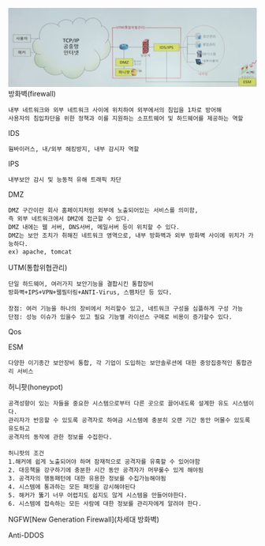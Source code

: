 ![보안구조](./img/sec_structure.png)
방화벽(firewall)

    내부 네트워크와 외부 네트워크 사이에 위치하여 외부에서의 침입을 1차로 방어해
    사용자의 침입차단을 위한 정책과 이를 지원하는 소프트웨어 및 하드웨어를 제공하는 역할


IDS

    웜바이러스, 내/외부 해킹방지, 내부 감시자 역할

IPS

    내부보안 감시 및 능동적 유해 트래픽 차단

DMZ

    DMZ 구간이란 회사 홈페이지처럼 외부에 노출되어있는 서비스를 의미함,
    즉 외부 네트워크에서 DMZ에 접근할 수 있다.
    DMZ 내에는 웹 서버, DNS서버, 메일서버 등이 위치할 수 있다.
    DMZ는 보안 조치가 취해진 네트워크 영역으로, 내부 방화벽과 외부 방화벽 사이에 위치가 가능하다.
    ex) apache, tomcat

UTM(통합위협관리)

    단일 하드웨어, 여러가지 보안기능을 결합시킨 통합장비
    방화벽+IPS+VPN+웹필터링+ANTI-Virus, 스팸차단 등 있다.

    장점: 여러 기능을 하나의 장비에서 처리할수 있고, 네트워크 구성을 심플하게 구성 가능
    단점: 성능 이슈가 있을수 있고 필요 기능별 라이선스 구매로 비용이 증가할수 있다.

Qos

ESM

    다양한 이기종간 보안장비 통합, 각 기업이 도입하는 보안솔루션에 대한 중앙집중적인 통합관리 서비스

허니팟(honeypot)

    공격성향이 있는 자들을 중요한 시스템으로부터 다른 곳으로 끌어내도록 설계한 유도 시스템이다.
    관리자가 반응할 수 있도록 공격자로 하여금 시스템에 충분히 오랜 기간 동안 머물수 있도록 유도하고
    공격자의 동작에 관한 정보를 수집한다.

    허니팟의 조건
    1.해커에 쉽게 노출되어야 하며 잠재적으로 공격자를 유혹할 수 있어야함
    2. 대응책을 강구하기에 충분한 시간 동안 공격자가 머무룰수 있게 해야됨
    3. 공격자의 행동패턴에 대한 유용한 정보를 수집가능해야됨
    4. 시스템에 통과하는 모든 패킷을 감시해야된다
    5. 해커가 뚫기 너무 어렵지도 쉽지도 않게 시스템을 만들어야한다.
    6. 시스템에 접속하는 모든 사람에 대한 정보를 관리자에게 알려야 한다.

NGFW[New Generation Firewall](차세대 방화벽)

Anti-DDOS

